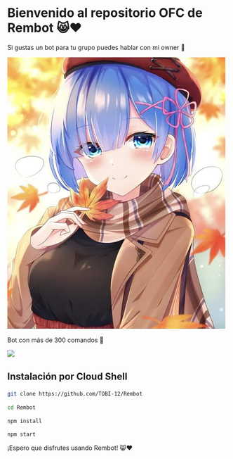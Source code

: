 # Bienvenido al repositorio OFC de Rembot 😸❤️

Si gustas un bot para tu grupo puedes hablar con mi owner 🐢 

![Logo de Rembot](Grupo.jpg)

Bot con más de 300 comandos 👑

[![](https://img.shields.io/badge/WhatsApp-25D366?style=for-the-badge&logo=whatsapp&logoColor=white)](https://chat.whatsapp.com/E9j3js91NjYAYQvGW6Et2T)



## Instalación por Cloud Shell

```bash
git clone https://github.com/TOBI-12/Rembot
```

```bash
cd Rembot
```

```bash
npm install
```
```bash
npm start
```




¡Espero que disfrutes usando Rembot! 😸❤️
